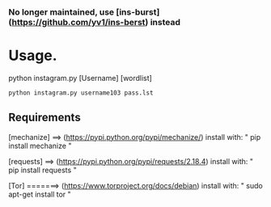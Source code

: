 ### No longer maintained, use [ins-burst] (https://github.com/yv1/ins-berst) instead

# Usage.
python instagram.py  [Username]  [wordlist]

`python instagram.py username103 pass.lst`

## Requirements
[mechanize] ==> (https://pypi.python.org/pypi/mechanize/) install with: " pip install mechanize "

[requests]  ==> (https://pypi.python.org/pypi/requests/2.18.4) install with: " pip install requests "

[Tor]  =======> (https://www.torproject.org/docs/debian) install with: " sudo apt-get install tor "
